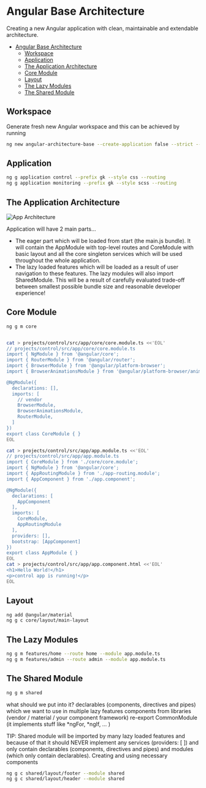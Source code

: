 # Angular Base Architecture
Creating a new Angular application with clean, maintainable and extendable architecture.

- [Angular Base Architecture](#angular-base-architecture)
  - [Workspace](#workspace)
  - [Application](#application)
  - [The Application Architecture](#the-application-architecture)
  - [Core Module](#core-module)
  - [Layout](#layout)
  - [The Lazy Modules](#the-lazy-modules)
  - [The Shared Module](#the-shared-module)

## Workspace
Generate fresh new Angular workspace and this can be achieved by running
```sh
ng new angular-architecture-base --create-application false --strict --prefix gk
```
## Application

```sh
ng g application control --prefix gk --style css --routing
ng g application monitoring --prefix gk --style scss --routing
```
## The Application Architecture
![App Architecture](/assets/app-arch.jpg)

Application will have 2 main parts…
- The eager part which will be loaded from start (the main.js bundle). It will contain the AppModule with top-level routes and CoreModule with basic layout and all the core singleton services which will be used throughout the whole application.
- The lazy loaded features which will be loaded as a result of user navigation to these features. The lazy modules will also import SharedModule. This will be a result of carefully evaluated trade-off between smallest possible bundle size and reasonable developer experience!
  
## Core Module

```sh
ng g m core


cat > projects/control/src/app/core/core.module.ts <<'EOL'
// projects/control/src/app/core/core.module.ts
import { NgModule } from '@angular/core';
import { RouterModule } from '@angular/router';
import { BrowserModule } from '@angular/platform-browser';
import { BrowserAnimationsModule } from '@angular/platform-browser/animations';

@NgModule({
  declarations: [],
  imports: [
    // vendor
    BrowserModule,
    BrowserAnimationsModule,
    RouterModule,
  ]
})
export class CoreModule { }
EOL

cat > projects/control/src/app/app.module.ts <<'EOL'
// projects/control/src/app/app.module.ts
import { CoreModule } from './core/core.module';
import { NgModule } from '@angular/core';
import { AppRoutingModule } from './app-routing.module';
import { AppComponent } from './app.component';

@NgModule({
  declarations: [
    AppComponent
  ],
  imports: [
    CoreModule,
    AppRoutingModule
  ],
  providers: [],
  bootstrap: [AppComponent]
})
export class AppModule { }
EOL
cat > projects/control/src/app/app.component.html <<'EOL'
<h1>Hello World!</h1>
<p>control app is running!</p>
EOL


```

## Layout
```sh
ng add @angular/material
ng g c core/layout/main-layout
```


## The Lazy Modules
```sh
ng g m features/home --route home --module app.module.ts
ng g m features/admin --route admin --module app.module.ts
```
## The Shared Module
```sh
ng g m shared
```

what should we put into it?
declarables (components, directives and pipes) which we want to use in multiple lazy features
components from libraries (vendor / material / your component framework)
re-export CommonModule (it implements stuff like *ngFor, *ngIf, … )

TIP: Shared module will be imported by many lazy loaded features and because of that it should NEVER implement any services (providers: [ ]) and only contain declarables (components, directives and pipes) and modules (which only contain declarables).
Creating and using necessary components
```sh
ng g c shared/layout/footer --module shared
ng g c shared/layout/header --module shared
```